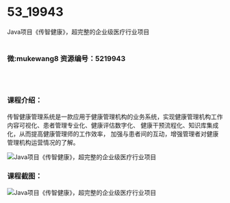 # 53_19943
Java项目《传智健康》，超完整的企业级医疗行业项目
<br/></br>
<h3>微:mukewang8 资源编号：5219943</h3>
<br/></br>
<h3>课程介绍：</h3>
<p><a title="查看与 传智健康 相关的文章" target="_blank">传智健康</a>管理系统是一款应用于健康管理机构的业务系统，实现健康管理机构工作内容可视化、患者管理专业化、健康评估数字化、 健康干预流程化、知识库集成化，从而提高健康管理师的工作效率， 加强与患者间的互动，增强管理者对健康管理机构运营情况的了解。</p>
<p><img src="https://www.ko996.com/wp-content/uploads/img/2021/05/1-47-300x156.png" alt="Java项目《传智健康》，超完整的企业级医疗行业项目"></p>
<div class="info-desc">
<h3>课程截图：</h3>
<p><img src="https://www.ko996.com/wp-content/uploads/img/2021/05/2-53.png" alt="Java项目《传智健康》，超完整的企业级医疗行业项目"></p>


			
</div>
